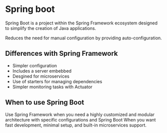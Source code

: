 # Spring boot

Spring Boot is a project within the Spring Framework ecosystem designed to simplify the creation of Java applications.

Reduces the need for manual configuration by providing auto-configuration.

## Differences with Spring Framework

- Simpler configuration
- Includes a server embebbed
- Desgined for microservices
- Use of starters for managing dependencies
- Simpler monitoring tasks with Actuator

## When to use Spring Boot

Use Spring Framework when you need a highly customized and modular architecture with specific configurations and Spring Boot When you want fast development, minimal setup, and built-in microservices support.
